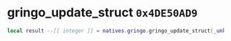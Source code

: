 # gringo_update_struct `0x4DE50AD9`

```lua
local result --[[ integer ]] = natives.gringo.gringo_update_struct(_unk0 --[[ integer ]], _unk1 --[[ integer ]], _unk2 --[[ integer ]], _unk3 --[[ integer ]], _unk4 --[[ integer ]])
```